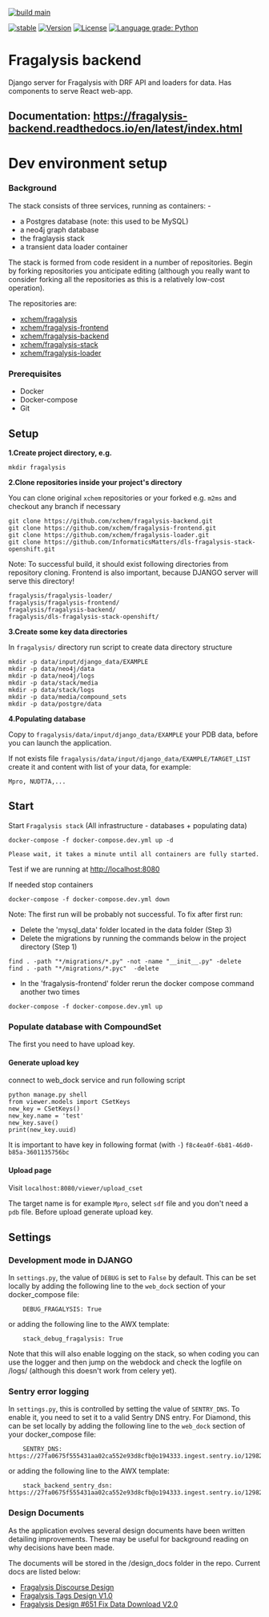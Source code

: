 [![build main](https://github.com/xchem/fragalysis-backend/actions/workflows/build-main.yaml/badge.svg)](https://github.com/xchem/fragalysis-backend/actions/workflows/build-main.yaml)

[![stable](http://badges.github.io/stability-badges/dist/stable.svg)](http://github.com/badges/stability-badges)
[![Version](http://img.shields.io/badge/version-0.0.1-blue.svg?style=flat)](https://github.com/xchem/fragalysis-backend)
[![License](http://img.shields.io/badge/license-Apache%202.0-blue.svg?style=flat)](https://github.com/xchem/fragalysis-backend/blob/master/LICENSE.txt)
[![Language grade: Python](https://img.shields.io/lgtm/grade/python/g/xchem/fragalysis-backend.svg?logo=lgtm&logoWidth=18)](https://lgtm.com/projects/g/xchem/fragalysis-backend/context:python)

# Fragalysis backend
Django server for Fragalysis with DRF API and loaders for data. Has components to serve React web-app.

## Documentation: https://fragalysis-backend.readthedocs.io/en/latest/index.html ##

# Dev environment setup
### Background

The stack consists of three services, running as containers: -

- a Postgres database (note: this used to be MySQL)
- a neo4j graph database
- the fraglaysis stack
- a transient data loader container

The stack is formed from code resident in a number of repositories.
Begin by forking repositories you anticipate editing (although you really want
to consider forking all the repositories as this is a relatively low-cost
operation).

The repositories are:

- [xchem/fragalysis](https://github.com/xchem/fragalysis)
- [xchem/fragalysis-frontend](https://github.com/xchem/fragalysis-frontend)
- [xchem/fragalysis-backend](https://github.com/xchem/fragalysis-backend)
- [xchem/fragalysis-stack](https://github.com/xchem/fragalysis-stack)
- [xchem/fragalysis-loader](https://github.com/xchem/fragalysis-loader)

### Prerequisites

- Docker
- Docker-compose
- Git

## Setup

**1.Create project directory, e.g.**


```
mkdir fragalysis
```

**2.Clone repositories inside your project's directory**


You can clone original `xchem` repositories or your forked e.g. `m2ms` and checkout any branch if necessary
```
git clone https://github.com/xchem/fragalysis-backend.git
git clone https://github.com/xchem/fragalysis-frontend.git
git clone https://github.com/xchem/fragalysis-loader.git
git clone https://github.com/InformaticsMatters/dls-fragalysis-stack-openshift.git
```
Note: 
To successful build, it should exist following directories from repository cloning.
Frontend is also important, because DJANGO server will serve this directory!
```$xslt
fragalysis/fragalysis-loader/
fragalysis/fragalysis-frontend/
fragalysis/fragalysis-backend/
fragalysis/dls-fragalysis-stack-openshift/
```

**3.Create some key data directories**


In `fragalysis/` directory run script to create data directory structure
```
mkdir -p data/input/django_data/EXAMPLE
mkdir -p data/neo4j/data
mkdir -p data/neo4j/logs
mkdir -p data/stack/media
mkdir -p data/stack/logs
mkdir -p data/media/compound_sets
mkdir -p data/postgre/data
```
**4.Populating database** 


Copy to `fragalysis/data/input/django_data/EXAMPLE` your PDB data, before you can launch the application.

If not exists file `fragalysis/data/input/django_data/EXAMPLE/TARGET_LIST` create it and content with list of your data, for example:
```
Mpro, NUDT7A,...
```

## Start
Start `Fragalysis stack` (All infrastructure - databases + populating data)

```
docker-compose -f docker-compose.dev.yml up -d
```

`Please wait, it takes a minute until all containers are fully started.`

Test if we are running at [http://localhost:8080](http://localhost:8080)

If needed stop containers

```
docker-compose -f docker-compose.dev.yml down
```


Note: The first run will be probably not successful. To fix after first run: 
- Delete the 'mysql_data' folder located in the data folder (Step 3) 
- Delete the migrations by running the commands below in the project directory (Step 1)
```
find . -path "*/migrations/*.py" -not -name "__init__.py" -delete
find . -path "*/migrations/*.pyc"  -delete
```
- In the 'fragalysis-frontend' folder rerun the docker compose command another two times 
```
docker-compose -f docker-compose.dev.yml up
```

### Populate database with CompoundSet
The first you need to have upload key.
#### Generate upload key
connect to web_dock service and run following script
```
python manage.py shell
from viewer.models import CSetKeys
new_key = CSetKeys()
new_key.name = 'test'
new_key.save()
print(new_key.uuid)
```

It is important to have key in following format (with `-`)
`f8c4ea0f-6b81-46d0-b85a-3601135756bc` 

#### Upload page
Visit `localhost:8080/viewer/upload_cset`

The target name is for example `Mpro`, select `sdf` file and you don't need a `pdb` file. 
Before upload generate upload key.

## Settings

### Development mode in DJANGO

In `settings.py`, the value of `DEBUG` is set to `False` by default. This can be set locally by adding the 
following line to the `web_dock` section of your docker_compose file:

```
    DEBUG_FRAGALYSIS: True
```

or adding the following line to the AWX template: 
```
    stack_debug_fragalysis: True
```
Note that this will also enable logging on the stack, so when coding you can use the logger and then jump on the 
webdock and check the logfile on /logs/ (although this doesn't work from celery yet).

### Sentry error logging

In `settings.py`, this is controlled by setting the value of `SENTRY_DNS`. To enable it, you need to set it to a valid
Sentry DNS entry. For Diamond, this can be set locally by adding the 
following line to the `web_dock` section of your docker_compose file:

```
    SENTRY_DNS: https://27fa0675f555431aa02ca552e93d8cfb@o194333.ingest.sentry.io/1298290
```

or adding the following line to the AWX template: 

```
    stack_backend_sentry_dsn: https://27fa0675f555431aa02ca552e93d8cfb@o194333.ingest.sentry.io/1298290
```

### Design Documents

As the application evolves several design documents have been written detailing improvements. These may be useful
for background reading on why decisions have been made.

The documents will be stored in the /design_docs folder in the repo. Current docs are listed below:
- [Fragalysis Discourse Design](design_docs/Fragalysis_Discourse_v0.2.pdf)
- [Fragalysis Tags Design V1.0](design_docs/Fragalysis_Tags_Design_V1.0.pdf)
- [Fragalysis Design #651 Fix Data Download V2.0](design_docs/Fragalysis_Design_651_Fix_Data_Download_V2.0.pdf)


